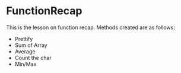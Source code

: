 # FunctionRecap

This is the lesson on function recap. Methods created are as follows:
- Prettify
- Sum of Array
- Average
- Count the char
- Min/Max
